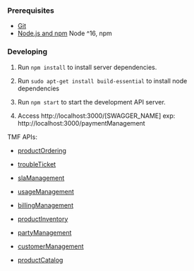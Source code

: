 
### Prerequisites

- [Git](https://git-scm.com/)
- [Node.js and npm](nodejs.org) Node ^16, npm

### Developing

1. Run `npm install` to install server dependencies.

2. Run `sudo apt-get install build-essential` to install node dependencies

3. Run `npm start` to start the development API server.

4. Access http://localhost:3000/[SWAGGER_NAME] exp: http://localhost:3000/paymentManagement



TMF APIs:

- [productOrdering](http://repo-api.kermit.orange-labs.fr/swagger-ui/?url=http://repo-api.kermit.orange-labs.fr/apis/snapshot/tmf/productOrdering/v2/swagger2.json)

- [troubleTicket](http://repo-api.kermit.orange-labs.fr/swagger-ui/?url=http://repo-api.kermit.orange-labs.fr/apis/snapshot/tmf/troubleTicket/v2/swagger2.json)

- [slaManagement](http://repo-api.kermit.orange-labs.fr/swagger-ui/?url=http://repo-api.kermit.orange-labs.fr/apis/snapshot/tmf/slaManagement/v2/swagger2.json)

- [usageManagement](http://repo-api.kermit.orange-labs.fr/swagger-ui/?url=http://repo-api.kermit.orange-labs.fr/apis/snapshot/tmf/usageManagement/v2/swagger2.json)

- [billingManagement](http://repo-api.kermit.orange-labs.fr/swagger-ui/?url=http://repo-api.kermit.orange-labs.fr/apis/snapshot/tmf/billingManagement/v2/swagger2.json)

- [productInventory](http://repo-api.kermit.orange-labs.fr/swagger-ui/?url=http://repo-api.kermit.orange-labs.fr/apis/snapshot/tmf/productInventory/v2/swagger2.json)

- [partyManagement](http://repo-api.kermit.orange-labs.fr/swagger-ui/?url=http://repo-api.kermit.orange-labs.fr/apis/snapshot/tmf/partyManagement/v2/swagger2.json)

- [customerManagement](http://repo-api.kermit.orange-labs.fr/swagger-ui/?url=http://repo-api.kermit.orange-labs.fr/apis/snapshot/tmf/customerManagement/v2/swagger2.json)

- [productCatalog](http://repo-api.kermit.orange-labs.fr/swagger-ui/?url=http://repo-api.kermit.orange-labs.fr/apis/snapshot/tmf/productCatalog/v2/swagger2.json)


